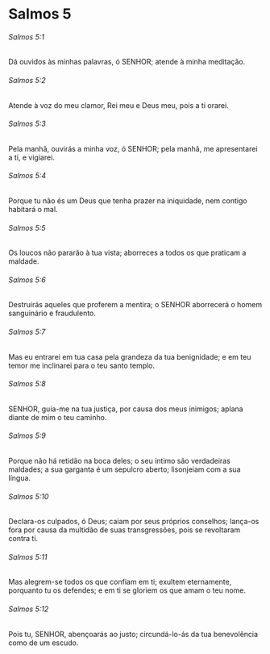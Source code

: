 # Salmos 5

###### Salmos 5:1

Dá ouvidos às minhas palavras, ó SENHOR; atende à minha meditação.

###### Salmos 5:2

Atende à voz do meu clamor, Rei meu e Deus meu, pois a ti orarei.

###### Salmos 5:3

Pela manhã, ouvirás a minha voz, ó SENHOR; pela manhã, me apresentarei a ti, e vigiarei.

###### Salmos 5:4

Porque tu não és um Deus que tenha prazer na iniquidade, nem contigo habitará o mal.

###### Salmos 5:5

Os loucos não pararão à tua vista; aborreces a todos os que praticam a maldade.

###### Salmos 5:6

Destruirás aqueles que proferem a mentira; o SENHOR aborrecerá o homem sanguinário e fraudulento.

###### Salmos 5:7

Mas eu entrarei em tua casa pela grandeza da tua benignidade; e em teu temor me inclinarei para o teu santo templo.

###### Salmos 5:8

SENHOR, guia-me na tua justiça, por causa dos meus inimigos; aplana diante de mim o teu caminho.

###### Salmos 5:9

Porque não há retidão na boca deles; o seu íntimo são verdadeiras maldades; a sua garganta é um sepulcro aberto; lisonjeiam com a sua língua.

###### Salmos 5:10

Declara-os culpados, ó Deus; caiam por seus próprios conselhos; lança-os fora por causa da multidão de suas transgressões, pois se revoltaram contra ti.

###### Salmos 5:11

Mas alegrem-se todos os que confiam em ti; exultem eternamente, porquanto tu os defendes; e em ti se gloriem os que amam o teu nome.

###### Salmos 5:12

Pois tu, SENHOR, abençoarás ao justo; circundá-lo-ás da tua benevolência como de um escudo.

